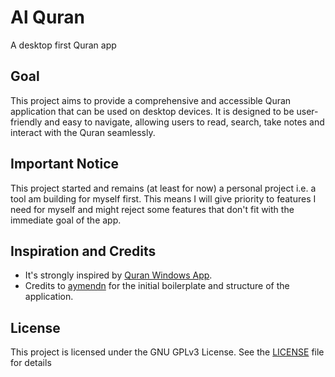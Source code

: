 # Al Quran
A desktop first Quran app

## Goal
This project aims to provide a comprehensive and accessible Quran application that can be used on desktop devices. It is designed to be user-friendly and easy to navigate, allowing users to read, search, take notes and interact with the Quran seamlessly.

## Important Notice
This project started and remains (at least for now) a personal project i.e. a tool am building for myself first. This means I will give priority to features I need for myself and might reject some features that don't fit with the immediate goal of the app. 

## Inspiration and Credits
- It's strongly inspired by [Quran Windows App](https://quransoft.net/en).
- Credits to [aymendn](https://github.com/aymendn/quran-app) for the initial boilerplate and structure of the application.


## License
This project is licensed under the GNU GPLv3 License. See the [LICENSE](LICENSE) file for details